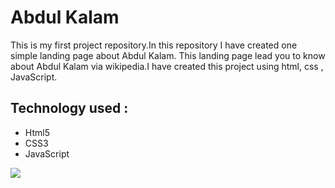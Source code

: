 # Abdul Kalam

This is my first project repository.In this repository I have created one simple landing page about Abdul Kalam. This landing page lead you to know about Abdul Kalam via wikipedia.I have created this project using html, css , JavaScript.

## Technology used :

- Html5
- CSS3
- JavaScript

![](https://github.com/prasanth023/Abdul-kalam-landing-page/blob/main/img/AbdulKalam.png?raw=true)
